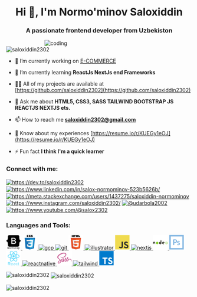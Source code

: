 <h1 align="center">Hi 👋, I'm Normo'minov Saloxiddin</h1>
<h3 align="center">A passionate frontend developer from Uzbekiston</h3>

<img align="right" alt="coding" width="400" src="https://github.com/saloxiddin2302/Saloxiddin2302/assets/121397664/e3df262f-bc02-4585-98e1-e453094b226e.gif
">

<p align="left"> <img src="https://komarev.com/ghpvc/?username=saloxiddin2302&label=Profile%20views&color=0e75b6&style=flat" alt="saloxiddin2302" /> </p>

- 🔭 I’m currently working on [E-COMMERCE](https://github.com/saloxiddin2302/Nextjs-E-Commerce)

- 🌱 I’m currently learning **ReactJs NextJs end Frameworks**

- 👨‍💻 All of my projects are available at [https://github.com/saloxiddin2302](https://github.com/saloxiddin2302)

- 💬 Ask me about **HTML5, CSS3, SASS TAILWIND BOOTSTRAP JS REACTJS NEXTJS ets.**

- 📫 How to reach me **saloxiddin2302@gmail.com**

- 📄 Know about my experiences [https://resume.io/r/KUEGy1eOJ](https://resume.io/r/KUEGy1eOJ)

- ⚡ Fun fact **I think I'm a quick learner**

<h3 align="left">Connect with me:</h3>
<p align="left">
<a href="https://dev.to/https://dev.to/saloxiddin2302" target="blank"><img align="center" src="https://raw.githubusercontent.com/rahuldkjain/github-profile-readme-generator/master/src/images/icons/Social/devto.svg" alt="https://dev.to/saloxiddin2302" height="30" width="40" /></a>
<a href="https://linkedin.com/in/https://www.linkedin.com/in/salox-normominov-523b5626b/" target="blank"><img align="center" src="https://raw.githubusercontent.com/rahuldkjain/github-profile-readme-generator/master/src/images/icons/Social/linked-in-alt.svg" alt="https://www.linkedin.com/in/salox-normominov-523b5626b/" height="30" width="40" /></a>
<a href="https://stackoverflow.com/users/https://meta.stackexchange.com/users/1437275/saloxiddin-normominov" target="blank"><img align="center" src="https://raw.githubusercontent.com/rahuldkjain/github-profile-readme-generator/master/src/images/icons/Social/stack-overflow.svg" alt="https://meta.stackexchange.com/users/1437275/saloxiddin-normominov" height="30" width="40" /></a>
<a href="https://instagram.com/https://www.instagram.com/saloxiddin2302/" target="blank"><img align="center" src="https://raw.githubusercontent.com/rahuldkjain/github-profile-readme-generator/master/src/images/icons/Social/instagram.svg" alt="https://www.instagram.com/saloxiddin2302/" height="30" width="40" /></a>
<a href="https://medium.com/@udarbola2002" target="blank"><img align="center" src="https://raw.githubusercontent.com/rahuldkjain/github-profile-readme-generator/master/src/images/icons/Social/medium.svg" alt="@udarbola2002" height="30" width="40" /></a>
<a href="https://www.youtube.com/c/https://www.youtube.com/@salox2302" target="blank"><img align="center" src="https://raw.githubusercontent.com/rahuldkjain/github-profile-readme-generator/master/src/images/icons/Social/youtube.svg" alt="https://www.youtube.com/@salox2302" height="30" width="40" /></a>
</p>

<h3 align="left">Languages and Tools:</h3>
<p align="left"> <a href="https://getbootstrap.com" target="_blank" rel="noreferrer"> <img src="https://raw.githubusercontent.com/devicons/devicon/master/icons/bootstrap/bootstrap-plain-wordmark.svg" alt="bootstrap" width="40" height="40"/> </a> <a href="https://www.w3schools.com/css/" target="_blank" rel="noreferrer"> <img src="https://raw.githubusercontent.com/devicons/devicon/master/icons/css3/css3-original-wordmark.svg" alt="css3" width="40" height="40"/> </a> <a href="https://cloud.google.com" target="_blank" rel="noreferrer"> <img src="https://www.vectorlogo.zone/logos/google_cloud/google_cloud-icon.svg" alt="gcp" width="40" height="40"/> </a> <a href="https://git-scm.com/" target="_blank" rel="noreferrer"> <img src="https://www.vectorlogo.zone/logos/git-scm/git-scm-icon.svg" alt="git" width="40" height="40"/> </a> <a href="https://www.w3.org/html/" target="_blank" rel="noreferrer"> <img src="https://raw.githubusercontent.com/devicons/devicon/master/icons/html5/html5-original-wordmark.svg" alt="html5" width="40" height="40"/> </a> <a href="https://www.adobe.com/in/products/illustrator.html" target="_blank" rel="noreferrer"> <img src="https://www.vectorlogo.zone/logos/adobe_illustrator/adobe_illustrator-icon.svg" alt="illustrator" width="40" height="40"/> </a> <a href="https://developer.mozilla.org/en-US/docs/Web/JavaScript" target="_blank" rel="noreferrer"> <img src="https://raw.githubusercontent.com/devicons/devicon/master/icons/javascript/javascript-original.svg" alt="javascript" width="40" height="40"/> </a> <a href="https://nextjs.org/" target="_blank" rel="noreferrer"> <img src="https://cdn.worldvectorlogo.com/logos/nextjs-2.svg" alt="nextjs" width="40" height="40"/> </a> <a href="https://nodejs.org" target="_blank" rel="noreferrer"> <img src="https://raw.githubusercontent.com/devicons/devicon/master/icons/nodejs/nodejs-original-wordmark.svg" alt="nodejs" width="40" height="40"/> </a> <a href="https://www.photoshop.com/en" target="_blank" rel="noreferrer"> <img src="https://raw.githubusercontent.com/devicons/devicon/master/icons/photoshop/photoshop-line.svg" alt="photoshop" width="40" height="40"/> </a> <a href="https://reactjs.org/" target="_blank" rel="noreferrer"> <img src="https://raw.githubusercontent.com/devicons/devicon/master/icons/react/react-original-wordmark.svg" alt="react" width="40" height="40"/> </a> <a href="https://reactnative.dev/" target="_blank" rel="noreferrer"> <img src="https://reactnative.dev/img/header_logo.svg" alt="reactnative" width="40" height="40"/> </a> <a href="https://sass-lang.com" target="_blank" rel="noreferrer"> <img src="https://raw.githubusercontent.com/devicons/devicon/master/icons/sass/sass-original.svg" alt="sass" width="40" height="40"/> </a> <a href="https://tailwindcss.com/" target="_blank" rel="noreferrer"> <img src="https://www.vectorlogo.zone/logos/tailwindcss/tailwindcss-icon.svg" alt="tailwind" width="40" height="40"/> </a> <a href="https://www.typescriptlang.org/" target="_blank" rel="noreferrer"> <img src="https://raw.githubusercontent.com/devicons/devicon/master/icons/typescript/typescript-original.svg" alt="typescript" width="40" height="40"/> </a> </p>

<p><img align="left" src="https://github-readme-stats.vercel.app/api/top-langs?username=saloxiddin2302&show_icons=true&locale=en&layout=compact" alt="saloxiddin2302" /></p>

<p>&nbsp;<img align="center" src="https://github-readme-stats.vercel.app/api?username=saloxiddin2302&show_icons=true&locale=en" alt="saloxiddin2302" /></p>

<p><img align="center" src="https://github-readme-streak-stats.herokuapp.com/?user=saloxiddin2302&" alt="saloxiddin2302" /></p>
